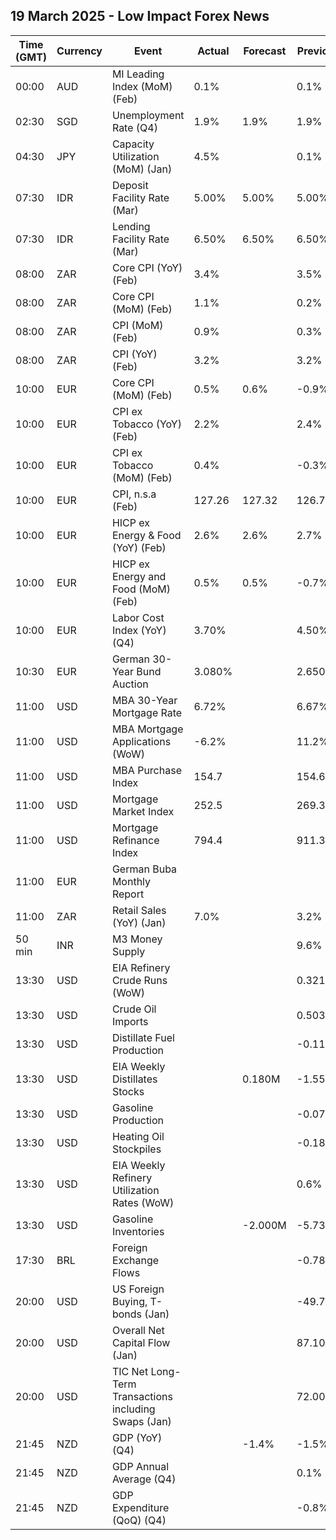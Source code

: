 ## 19 March 2025 - Low Impact Forex News

| Time (GMT) | Currency | Event | Actual | Forecast | Previous |
|------|----------|-------|--------|----------|----------|
| 00:00 | AUD | MI Leading Index (MoM) (Feb) | 0.1% |  | 0.1% |
| 02:30 | SGD | Unemployment Rate (Q4) | 1.9% | 1.9% | 1.9% |
| 04:30 | JPY | Capacity Utilization (MoM) (Jan) | 4.5% |  | 0.1% |
| 07:30 | IDR | Deposit Facility Rate (Mar) | 5.00% | 5.00% | 5.00% |
| 07:30 | IDR | Lending Facility Rate (Mar) | 6.50% | 6.50% | 6.50% |
| 08:00 | ZAR | Core CPI (YoY) (Feb) | 3.4% |  | 3.5% |
| 08:00 | ZAR | Core CPI (MoM) (Feb) | 1.1% |  | 0.2% |
| 08:00 | ZAR | CPI (MoM) (Feb) | 0.9% |  | 0.3% |
| 08:00 | ZAR | CPI (YoY) (Feb) | 3.2% |  | 3.2% |
| 10:00 | EUR | Core CPI (MoM) (Feb) | 0.5% | 0.6% | -0.9% |
| 10:00 | EUR | CPI ex Tobacco (YoY) (Feb) | 2.2% |  | 2.4% |
| 10:00 | EUR | CPI ex Tobacco (MoM) (Feb) | 0.4% |  | -0.3% |
| 10:00 | EUR | CPI, n.s.a (Feb) | 127.26 | 127.32 | 126.72 |
| 10:00 | EUR | HICP ex Energy & Food (YoY) (Feb) | 2.6% | 2.6% | 2.7% |
| 10:00 | EUR | HICP ex Energy and Food (MoM) (Feb) | 0.5% | 0.5% | -0.7% |
| 10:00 | EUR | Labor Cost Index (YoY) (Q4) | 3.70% |  | 4.50% |
| 10:30 | EUR | German 30-Year Bund Auction | 3.080% |  | 2.650% |
| 11:00 | USD | MBA 30-Year Mortgage Rate | 6.72% |  | 6.67% |
| 11:00 | USD | MBA Mortgage Applications (WoW) | -6.2% |  | 11.2% |
| 11:00 | USD | MBA Purchase Index | 154.7 |  | 154.6 |
| 11:00 | USD | Mortgage Market Index | 252.5 |  | 269.3 |
| 11:00 | USD | Mortgage Refinance Index | 794.4 |  | 911.3 |
| 11:00 | EUR | German Buba Monthly Report |  |  |  |
| 11:00 | ZAR | Retail Sales (YoY) (Jan) | 7.0% |  | 3.2% |
| 50 min | INR | M3 Money Supply |  |  | 9.6% |
| 13:30 | USD | EIA Refinery Crude Runs (WoW) |  |  | 0.321M |
| 13:30 | USD | Crude Oil Imports |  |  | 0.503M |
| 13:30 | USD | Distillate Fuel Production |  |  | -0.113M |
| 13:30 | USD | EIA Weekly Distillates Stocks |  | 0.180M | -1.559M |
| 13:30 | USD | Gasoline Production |  |  | -0.078M |
| 13:30 | USD | Heating Oil Stockpiles |  |  | -0.183M |
| 13:30 | USD | EIA Weekly Refinery Utilization Rates (WoW) |  |  | 0.6% |
| 13:30 | USD | Gasoline Inventories |  | -2.000M | -5.737M |
| 17:30 | BRL | Foreign Exchange Flows |  |  | -0.783B |
| 20:00 | USD | US Foreign Buying, T-bonds (Jan) |  |  | -49.70B |
| 20:00 | USD | Overall Net Capital Flow (Jan) |  |  | 87.10B |
| 20:00 | USD | TIC Net Long-Term Transactions including Swaps (Jan) |  |  | 72.00B |
| 21:45 | NZD | GDP (YoY) (Q4) |  | -1.4% | -1.5% |
| 21:45 | NZD | GDP Annual Average (Q4) |  |  | 0.1% |
| 21:45 | NZD | GDP Expenditure (QoQ) (Q4) |  |  | -0.8% |
